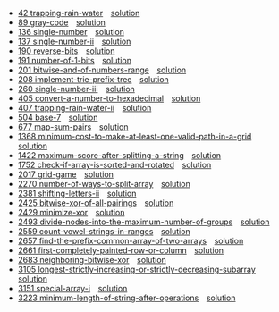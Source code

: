 
* [42 trapping-rain-water](https://leetcode.com/problems/trapping-rain-water/description/)&emsp;[solution](42.cpp)
* [89 gray-code](https://leetcode.com/problems/gray-code/description/)&emsp;[solution](89.cpp)
* [136 single-number](https://leetcode.com/problems/single-number/description/)&emsp;[solution](136.cpp)
* [137 single-number-ii](https://leetcode.com/problems/single-number-ii/description/)&emsp;[solution](137.cpp)
* [190 reverse-bits](https://leetcode.com/problems/reverse-bits/description/)&emsp;[solution](190.cpp)
* [191 number-of-1-bits](https://leetcode.com/problems/number-of-1-bits/description/)&emsp;[solution](191.cpp)
* [201 bitwise-and-of-numbers-range](https://leetcode.com/problems/bitwise-and-of-numbers-range/description/)&emsp;[solution](201.cpp)
* [208 implement-trie-prefix-tree](https://leetcode.com/problems/implement-trie-prefix-tree/description/)&emsp;[solution](208.cpp)
* [260 single-number-iii](https://leetcode.com/problems/single-number-iii/description/)&emsp;[solution](260.cpp)
* [405 convert-a-number-to-hexadecimal](https://leetcode.com/problems/convert-a-number-to-hexadecimal/description/)&emsp;[solution](405.cpp)
* [407 trapping-rain-water-ii](https://leetcode.com/problems/trapping-rain-water-ii/description/)&emsp;[solution](407.cpp)
* [504 base-7](https://leetcode.com/problems/base-7/description/)&emsp;[solution](504.cpp)
* [677 map-sum-pairs](https://leetcode.com/problems/map-sum-pairs/description/)&emsp;[solution](677.cpp)
* [1368 minimum-cost-to-make-at-least-one-valid-path-in-a-grid](https://leetcode.com/problems/minimum-cost-to-make-at-least-one-valid-path-in-a-grid/description/)&emsp;[solution](1368.cpp)
* [1422 maximum-score-after-splitting-a-string](https://leetcode.com/problems/maximum-score-after-splitting-a-string/description/)&emsp;[solution](1422.cpp)
* [1752 check-if-array-is-sorted-and-rotated](https://leetcode.com/problems/check-if-array-is-sorted-and-rotated/description/)&emsp;[solution](1752.cpp)
* [2017 grid-game](https://leetcode.com/problems/grid-game/description/)&emsp;[solution](2017.cpp)
* [2270 number-of-ways-to-split-array](https://leetcode.com/problems/number-of-ways-to-split-array/description/)&emsp;[solution](2270.cpp)
* [2381 shifting-letters-ii](https://leetcode.com/problems/shifting-letters-ii/description/)&emsp;[solution](2381.cpp)
* [2425 bitwise-xor-of-all-pairings](https://leetcode.com/problems/bitwise-xor-of-all-pairings/description/)&emsp;[solution](2425.cpp)
* [2429 minimize-xor](https://leetcode.com/problems/minimize-xor/description/)&emsp;[solution](2429.cpp)
* [2493 divide-nodes-into-the-maximum-number-of-groups](https://leetcode.com/problems/divide-nodes-into-the-maximum-number-of-groups/description/)&emsp;[solution](2493.cpp)
* [2559 count-vowel-strings-in-ranges](https://leetcode.com/problems/count-vowel-strings-in-ranges/description/)&emsp;[solution](2559.cpp)
* [2657 find-the-prefix-common-array-of-two-arrays](https://leetcode.com/problems/find-the-prefix-common-array-of-two-arrays/description/)&emsp;[solution](2657.cpp)
* [2661 first-completely-painted-row-or-column](https://leetcode.com/problems/first-completely-painted-row-or-column/description/)&emsp;[solution](2661.cpp)
* [2683 neighboring-bitwise-xor](https://leetcode.com/problems/neighboring-bitwise-xor/description/)&emsp;[solution](2683.cpp)
* [3105 longest-strictly-increasing-or-strictly-decreasing-subarray](https://leetcode.com/problems/longest-strictly-increasing-or-strictly-decreasing-subarray/description/)&emsp;[solution](3105.cpp)
* [3151 special-array-i](https://leetcode.com/problems/special-array-i/description/)&emsp;[solution](3151.cpp)
* [3223 minimum-length-of-string-after-operations](https://leetcode.com/problems/minimum-length-of-string-after-operations/description/)&emsp;[solution](3223.cpp)
 

